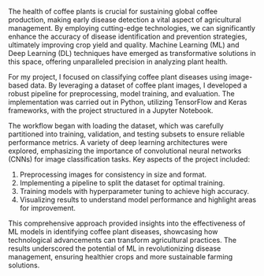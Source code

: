 The health of coffee plants is crucial for sustaining global coffee production, making early disease detection a vital aspect of agricultural management. By employing cutting-edge technologies, we can significantly enhance the accuracy of disease identification and prevention strategies, ultimately improving crop yield and quality. Machine Learning (ML) and Deep Learning (DL) techniques have emerged as transformative solutions in this space, offering unparalleled precision in analyzing plant health.

For my project, I focused on classifying coffee plant diseases using image-based data. By leveraging a dataset of coffee plant images, I developed a robust pipeline for preprocessing, model training, and evaluation. The implementation was carried out in Python, utilizing TensorFlow and Keras frameworks, with the project structured in a Jupyter Notebook.

The workflow began with loading the dataset, which was carefully partitioned into training, validation, and testing subsets to ensure reliable performance metrics. A variety of deep learning architectures were explored, emphasizing the importance of convolutional neural networks (CNNs) for image classification tasks. Key aspects of the project included:

1. Preprocessing images for consistency in size and format.
2. Implementing a pipeline to split the dataset for optimal training.
3. Training models with hyperparameter tuning to achieve high accuracy.
4. Visualizing results to understand model performance and highlight areas for improvement.

This comprehensive approach provided insights into the effectiveness of ML models in identifying coffee plant diseases, showcasing how technological advancements can transform agricultural practices. The results underscored the potential of ML in revolutionizing disease management, ensuring healthier crops and more sustainable farming solutions.
